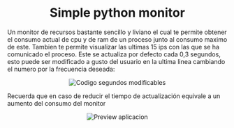 <h1 align="center"> Simple python monitor </h1>

Un monitor de recursos bastante sencillo y liviano el cual te permite obtener el consumo actual de cpu y de ram de un proceso junto al consumo maximo de este. Tambien te permite visualizar las ultimas 15 ips con las que se ha comunicado el proceso. Este se actualiza por defecto cada 0,3 segundos, esto puede ser modificado a gusto del usuario en la ultima linea cambiando el numero por la frecuencia deseada:

<p align="center">
  <img src="https://github.com/adridsz/Simple-python-monitor/assets/145338672/02fd2a2e-7d86-41f6-a2a0-7a6e231cd91d" alt="Codigo segundos modificables">
</p>

Recuerda que en caso de reducir el tiempo de actualización equivale a un aumento del consumo del monitor

<p align="center">
  <img src="https://github.com/adridsz/Simple-python-monitor/assets/145338672/dde6ca82-1305-43ac-b539-2cfe80d5a22f" alt="Preview aplicacion">
</p>

